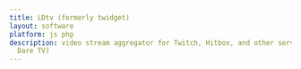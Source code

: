 ```yaml
---
title: LDtv (formerly twidget)
layout: software
platform: js php
description: video stream aggregator for Twitch, Hitbox, and other services (LDtv=Ludum
  Dare TV)
---
```



